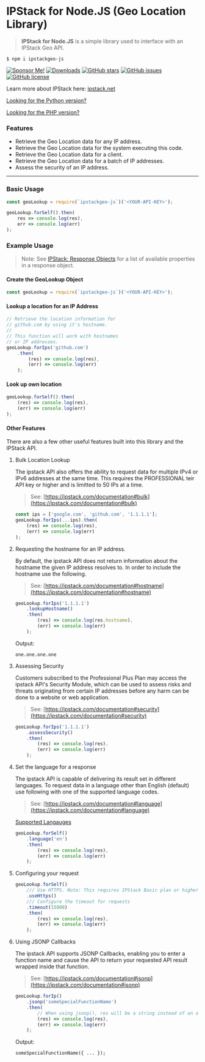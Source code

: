 # IPStack for Node.JS (Geo Location Library)
> **IPStack for Node.JS** is a simple library used to interface with an IPStack Geo API.

```
$ npm i ipstackgeo-js
```

[![Sponsor Me!](https://img.shields.io/badge/%F0%9F%92%B8-Sponsor%20Me!-blue)](https://github.com/sponsors/nathan-fiscaletti)
[![Downloads](https://img.shields.io/npm/dw/ipstackgeo-js)](https://www.npmjs.com/package/ipstackgeo-js)
[![GitHub stars](https://img.shields.io/github/stars/nathan-fiscaletti/ipstackgeo-js)](https://github.com/nathan-fiscaletti/ipstackgeo-js/stargazers)
[![GitHub issues](https://img.shields.io/github/issues/nathan-fiscaletti/ipstackgeo-js)](https://github.com/nathan-fiscaletti/ipstackgeo-js/issues)
[![GitHub license](https://img.shields.io/github/license/nathan-fiscaletti/ipstackgeo-js)](https://github.com/nathan-fiscaletti/ipstackgeo-js/blob/main/LICENSE)

Learn more about IPStack here: [ipstack.net](https://ipstack.com/product)

[Looking for the Python version?](https://github.com/nathan-fiscaletti/ipstackgeo-py)

[Looking for the PHP version?](https://github.com/nathan-fiscaletti/ipstackgeo-php)

### Features
* Retrieve the Geo Location data for any IP address.
* Retrieve the Geo Location data for the system executing this code.
* Retrieve the Geo Location data for a client.
* Retrieve the Geo Location data for a batch of IP addresses.
* Assess the security of an IP address.

---

### Basic Usage

```js
const geoLookup = require(`ipstackgeo-js`)('<YOUR-API-KEY>');

geoLookup.forSelf().then(
    res => console.log(res),
    err => console.log(err)
);
```

### Example Usage

> Note: See [IPStack: Response Objects](https://ipstack.com/documentation#objects) for a list of available properties in a response object.

#### Create the GeoLookup Object

```js
const geoLookup = require(`ipstackgeo-js`)('<YOUR-API-KEY>');
```

#### Lookup a location for an IP Address

```js
// Retrieve the location information for 
// github.com by using it's hostname.
// 
// This function will work with hostnames
// or IP addresses.
geoLookup.forIps('github.com')
    .then(
        (res) => console.log(res),
        (err) => console.log(err)
    );
```

#### Look up own location
```js
geoLookup.forSelf().then(
    (res) => console.log(res),
    (err) => console.log(err)
);
```

#### Other Features

There are also a few other useful features built into this library and the IPStack API.

1. Bulk Location Lookup

   The ipstack API also offers the ability to request data for multiple IPv4 or IPv6 addresses at the same time. This requires the PROFESSIONAL teir API key or higher and is limitted to 50 IPs at a time.
   > See: [https://ipstack.com/documentation#bulk](https://ipstack.com/documentation#bulk)

   ```js
   const ips = ['google.com', 'github.com', '1.1.1.1'];
   geoLookup.forIps(...ips).then(
       (res) => console.log(res),
       (err) => console.log(err)
   );
   ```

2. Requesting the hostname for an IP address.

   By default, the ipstack API does not return information about the hostname the given IP address resolves to. In order to include the hostname use the following.
   > See: [https://ipstack.com/documentation#hostname](https://ipstack.com/documentation#hostname)

   ```js
   geoLookup.forIps('1.1.1.1')
       .lookupHostname()
       .then(
           (res) => console.log(res.hostname),
           (err) => console.log(err)
       );
   ```

   Output:
   ```
   one.one.one.one
   ```

3. Assessing Security

   Customers subscribed to the Professional Plus Plan may access the ipstack API's Security Module, which can be used to assess risks and threats originating from certain IP addresses before any harm can be done to a website or web application.
   > See: [https://ipstack.com/documentation#security](https://ipstack.com/documentation#security)

   ```js
   geoLookup.forIps('1.1.1.1')
       .assessSecurity()
       .then(
           (res) => console.log(res),
           (err) => console.log(err)
       );
   ```

4. Set the language for a response

   The ipstack API is capable of delivering its result set in different languages. To request data in a language other than English (default) use following with one of the supported language codes.
   > See: [https://ipstack.com/documentation#language](https://ipstack.com/documentation#language)

   [Supported Langauges](https://ipstack.com/documentation#language)

   ```js
   geoLookup.forSelf()
       .language('en')
       .then(
           (res) => console.log(res),
           (err) => console.log(err)
       );
   ```

5. Configuring your request

   ```js
   geoLookup.forSelf()
       /// Use HTTPS. Note: This requires IPStack Basic plan or higher.
       .useHttps()
       /// Configure the timeout for requests
       .timeout(15000)
       .then(
           (res) => console.log(res),
           (err) => console.log(err)
       );
   ```

6. Using JSONP Callbacks

   The ipstack API supports JSONP Callbacks, enabling you to enter a function name and cause the API to return your requested API result wrapped inside that function.
   > See: [https://ipstack.com/documentation#jsonp](https://ipstack.com/documentation#jsonp)

   ```js
   geoLookup.forIp()
       .jsonp('someSpecialFunctionName')
       .then(
           // When using jsonp(), res will be a string instead of an object.
           (res) => console.log(res),
           (err) => console.log(err)
       );
   ```

   Output:
   ```
   someSpecialFunctionName({ ... });
   ```
